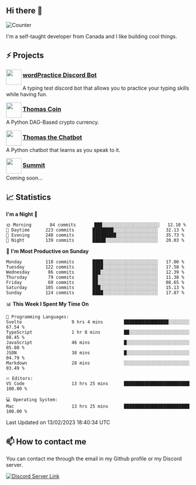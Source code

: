 <h2>Hi there 👋</h2>

![Counter](https://komarev.com/ghpvc/?username=principle105)

<p>I'm a self-taught developer from Canada and I like building cool things.</p>

<h2>⚡ Projects</h2>

<img align="left" src="https://i.imgur.com/BIzs17V.png" width="42" height="42" />
<h3><a target="_blank" href="http://wordpractice.principle.sh/">wordPractice Discord Bot</a></h3>
<p>A typing test discord bot that allows you to practice your typing skills while having fun.</p>

<img align="left" src="https://i.imgur.com/4FdQpgN.png" width="42" height="42" />
<h3><a href="https://github.com/principle105/thomas-coin">Thomas Coin</a></h3>
<p>A Python DAG-Based crypto currency.</p>

<img align="left" src="https://i.imgur.com/hA9YF2s.png" width="42" height="42" />
<h3><a href="https://github.com/principle105/thomasthechatbot">Thomas the Chatbot</a></h3>
<p>A Python chatbot that learns as you speak to it.</p>

<img align="left" src="https://i.imgur.com/Ly8Atho.png" width="42" height="42" />
<h3><a href="http://summit.sh/">Summit</a></h3>
<p>Coming soon...</p>

<h2>📈 Statistics</h2>

<!--START_SECTION:waka-->
**I'm a Night 🦉** 

```text
🌞 Morning       84 commits       ███░░░░░░░░░░░░░░░░░░░░░░   12.10 % 
🌆 Daytime      223 commits       ████████░░░░░░░░░░░░░░░░░   32.13 % 
🌃 Evening      248 commits       █████████░░░░░░░░░░░░░░░░   35.73 % 
🌙 Night        139 commits       █████░░░░░░░░░░░░░░░░░░░░   20.03 % 

```
📅 **I'm Most Productive on Sunday** 

```text
Monday         118 commits       ████░░░░░░░░░░░░░░░░░░░░░   17.00 % 
Tuesday        122 commits       ████░░░░░░░░░░░░░░░░░░░░░   17.58 % 
Wednesday       86 commits       ███░░░░░░░░░░░░░░░░░░░░░░   12.39 % 
Thursday        79 commits       ██░░░░░░░░░░░░░░░░░░░░░░░   11.38 % 
Friday          60 commits       ██░░░░░░░░░░░░░░░░░░░░░░░   08.65 % 
Saturday       105 commits       ███░░░░░░░░░░░░░░░░░░░░░░   15.13 % 
Sunday         124 commits       ████░░░░░░░░░░░░░░░░░░░░░   17.87 % 

```


📊 **This Week I Spent My Time On** 

```text
💬 Programming Languages: 
Svelte                   9 hrs 4 mins        █████████████████░░░░░░░░   67.54 % 
TypeScript               1 hr 8 mins         ██░░░░░░░░░░░░░░░░░░░░░░░   08.45 % 
JavaScript               46 mins             █░░░░░░░░░░░░░░░░░░░░░░░░   05.80 % 
JSON                     38 mins             █░░░░░░░░░░░░░░░░░░░░░░░░   04.79 % 
Markdown                 28 mins             ░░░░░░░░░░░░░░░░░░░░░░░░░   03.49 % 

🔥 Editors: 
VS Code                  13 hrs 25 mins      █████████████████████████   100.00 % 

💻 Operating System: 
Mac                      13 hrs 25 mins      █████████████████████████   100.00 % 

```


 Last Updated on 13/02/2023 18:40:34 UTC
<!--END_SECTION:waka-->

<h2>📫 How to contact me</h2>

You can contact me through the email in my Github profile or my Discord server.

[![Discord Server Link](https://dcbadge.vercel.app/api/server/DHnk46C)](https://discord.gg/DHnk46C)

